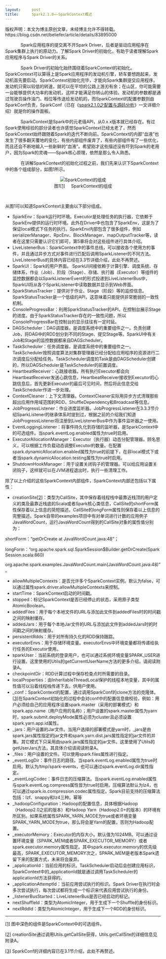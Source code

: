 ```yaml
---
layout:     post
title:      Spark2.1.0——SparkContext概述
---
```

<div id="article_content" class="article_content clearfix csdn-tracking-statistics" data-pid="blog" data-mod="popu_307" data-dsm="post">
								<div class="article-copyright">
					版权声明：本文为博主原创文章，未经博主允许不得转载。					https://blog.csdn.net/beliefer/article/details/83895000				</div>
								            <link rel="stylesheet" href="https://csdnimg.cn/release/phoenix/template/css/ck_htmledit_views-f76675cdea.css">
						<div class="htmledit_views" id="content_views">
                <p style="text-indent:50px;">Spark应用程序的提交离不开Spark Driver，后者是驱动应用程序在Spark集群上执行的原动力。了解Spark Driver的初始化，有助于读者理解Spark应用程序与Spark Driver的关系。</p>

<p style="text-indent:50px;">Spark Driver的初始化始终围绕着SparkContext的初始化。SparkContext可以算得上是Spark应用程序的发动机引擎，轿车要想跑起来，发动机首先要启动。SparkContext初始化完毕，才能向Spark集群提交应用程序。发动机只需以较低的转速，就可以在平坦的公路上游刃有余；在山区，你可能需要一台能够提供大功率的发动机，这样才能满足你转山的体验。发动机的参数都是通过驾驶员操作油门、档位等传送给发动机的，而SparkContext的配置参数则由SparkConf负责，SparkConf（已在《<a href="https://blog.csdn.net/beliefer/article/details/80468207" rel="nofollow">spark2.1.0之配置与源码分析</a>》一文详细介绍）就是你的操作面板。</p>

<p style="text-indent:50px;">SparkContext是Spark中的元老级API，从0.x.x版本就已经存在。有过Spark使用经验的部分读者也许感觉SparkContext已经太老了，然而SparkContext始终跟随着Spark的迭代不断向前。SparkContext的内部“血液”也发生了很多翻天覆地的变化，有些内部组件废弃了，有些内部组件有了一些优化，而且还会不断地输入一些新鲜的“血液”。希望刚才这些描述没有吓到Spark的老用户，因为Spark的灵魂——Spark核心原理，依然是那么令人熟悉。</p>

<p style="text-indent:50px;">在讲解SparkContext的初始化过程之前，我们先来认识下SparkContext中的各个组成部分，如图1所示。</p>

<div style="text-align:center;">
<figure class="image"><img alt="SparkContext的组成" src="https://img-blog.csdnimg.cn/20181109112925978.jpg?x-oss-process=image/watermark,type_ZmFuZ3poZW5naGVpdGk,shadow_10,text_aHR0cHM6Ly9ibG9nLmNzZG4ubmV0L2JlbGllZmVy,size_16,color_FFFFFF,t_70"><figcaption>图1<a href="#_ftn1" rel="nofollow">[1]</a>     SparkContext的组成</figcaption></figure></div>

<p style="margin-left:0cm;"> </p>

<p style="margin-left:0cm;">从图1可以知道SparkContext主要由以下部分组成。</p>

<ul><li>SparkEnv：Spark运行时环境。Executor是处理任务的执行器，它依赖于SparkEnv提供的运行时环境。此外在Driver中也包含了SparkEnv，这是为了保证local模式下任务的执行。SparkEnv内部包含了很多组件，例如serializerManager、RpcEnv、BlockManager、mapOutputTracker等，读者在这里只需要认识它们即可，第5章将会对这些组件进行具体介绍。</li>
	<li>LiveListenerBus：SparkContext中的事件总线，可以接收各个使用方的事件，并且通过异步方式对事件进行匹配后调用SparkListener的不同方法。LiveListenerBus的具体内容已经在3.3节详细介绍，此处不再赘述。</li>
	<li>SparkUI：Spark的用户界面。 SparkUI间接依赖于计算引擎、调度系统、存储体系，作业（Job）、阶段（Stage）、存储、执行器（Executor）等组件的监控数据都会以SparkListenerEvent的形式投递到LiveListenerBus中，SparkUI将从各个SparkListener中读取数据并显示到Web界面。</li>
	<li>SparkStatusTracker：提供对于作业、Stage（阶段）等的监控信息。SparkStatusTracker是一个低级的API，这意味着只能提供非常脆弱的一致性机制。</li>
	<li>ConsoleProgressBar：利用SparkStatusTracker的API，在控制台展示Stage的进度。由于SparkStatusTracker存在的一致性问题，所以ConsoleProgressBar在控制台的显示往往有一定时延。</li>
	<li>DAGScheduler：DAG调度器，是调度系统中的重要组件之一。负责创建Job，将DAG中的RDD划分到不同的Stage、提交Stage等。SparkUI中有关Job和Stage的监控数据都来自DAGScheduler。</li>
	<li>TaskScheduler：任务调度器，是调度系统中的重要组件之一。TaskScheduler按照调度算法对集群管理器已经分配给应用程序的资源进行二次调度后分配给任务。TaskScheduler调度的Task是由DAGScheduler创建的，所以DAGScheduler是TaskScheduler的前置调度。</li>
	<li>HeartbeatReceiver：心跳接收器。所有执行Executor都会向HeartbeatReceiver发送心跳信息，HeartbeatReceiver接收到Executor的心跳信息后，首先更新Executor的最后可见时间，然后将此信息交给TaskScheduler作进一步处理。</li>
	<li>ContextCleaner：上下文清理器。ContextCleaner实际用异步方式清理那些超出应用作用域范围的RDD、ShuffleDependency和Broadcast等信息。</li>
	<li>JobProgressListener：作业进度监听器。JobProgressListener在3.3.3节介绍SparkListener的继承体系时提到过，根据之前的介绍我们知道JobProgressListener将注册到LiveListenerBus中作为事件监听器之一使用。</li>
	<li>EventLoggingListener：将事件持久化到存储的监听器，是SparkContext中的可选组件。当spark.eventLog.enabled属性为true时启用。</li>
	<li>ExecutorAllocationManager：Executor（执行器）动态分配管理器。顾名思义，可以根据工作负载动态调整Executor的数量。在配置spark.dynamicAllocation.enabled属性为true的前提下，在非local模式下或者当spark.dynamicAllocation.testing属性为true时启用。</li>
	<li>ShutdownHookManager：用于设置关闭钩子的管理器。可以给应用设置关闭钩子，这样就可以在JVM进程退出时，执行一些清理工作。</li>
</ul><p style="margin-left:0cm;">除了以上介绍的这些SparkContext内部组件，SparkContext内部还包括以下属性：</p>

<ul><li>creationSite<a href="#_ftn2" rel="nofollow" name="_ftnref2">[2]</a>：类型为CallSite，其中保存着线程栈中最靠近栈顶的用户定义的类及最靠近栈底的Scala或者Spark核心类信息，CallSite的shortForm属性保存着以上信息的简短描述，CallSite的longForm属性则保存着以上信息的完整描述。Spark自带的examples项目中有对单词进行计数的应用例子JavaWordCount，运行JavaWordCount得到的CallSite对象的属性值分别为：</li>
</ul><p style="margin-left:0cm;">shortForm：“getOrCreate at JavaWordCount.java:48”；</p>

<p style="margin-left:0cm;">longForm：“org.apache.spark.sql.SparkSession$Builder.getOrCreate(SparkSession.scala:860)</p>

<p style="margin-left:0cm;">org.apache.spark.examples.JavaWordCount.main(JavaWordCount.java:48)”。</p>

<ul><li>allowMultipleContexts：是否允许多个SparkContext实例。默认为false，可以通过属性spark.driver.allowMultipleContexts来控制。</li>
	<li>startTime：SparkContext启动的时间戳。</li>
	<li>stopped：标记SparkContext是否已经停止的状态，采用原子类型AtomicBoolean。</li>
	<li>addedFiles：用于每个本地文件的URL与添加此文件到addedFiles时的时间戳之间的映射缓存。</li>
	<li>addedJars：用于每个本地Jar文件的URL与添加此文件到addedJars时的时间戳之间的映射缓存。</li>
	<li>persistentRdds：用于对所有持久化的RDD保持跟踪。</li>
	<li>executorEnvs：用于存储环境变量。executorEnvs中环境变量都将传递给执行任务的Executor使用。</li>
	<li>sparkUser：当前系统的登录用户，也可以通过系统环境变量SPARK_USER进行设置。这里使用的Utils的getCurrentUserName方法的更多介绍，请阅读附录A。</li>
	<li>checkpointDir：RDD计算过程中保存检查点时所需要的目录。</li>
	<li>localProperties：由InheritableThreadLocal保护的线程本地变量，其中的属性值可以沿着线程栈传递下去，供用户使用。</li>
	<li>_conf：SparkContext的配置，通过调用SparkConf的clone方法的克隆体。<a href="#_ftn3" rel="nofollow" name="_ftnref3">[3]</a>在SparkContext初始化的过程中会对conf中的配置信息做校验，例如：用户必须给自己的应用程序设置spark.master（采用的部署模式）和spark.app.name（用户应用的名称）；用户设置的spark.master属性为yarn时，spark.submit.deployMode属性必须为cluster且必须设置spark.yarn.app.id属性。</li>
	<li>_jars：用户设置的Jar文件。当用户选择的部署模式是yarn时，_jars是由spark.jars属性指定的jar文件和spark.yarn.dist.jars属性指定的jar文件的并集。其它模式下只采用由spark.jars属性指定的jar文件。这里使用了Utils的getUserJars方法，其具体介绍请阅读附录A。</li>
	<li>_files：用户设置的文件。可以使用spark.files属性进行指定。</li>
	<li>_eventLogDir：事件日志的路径。当spark.eventLog.enabled属性为true时启用。默认为/tmp/spark-events，也可以通过spark.eventLog.dir属性指定。</li>
	<li>_eventLogCodec：事件日志的压缩算法。当spark.eventLog.enabled属性与spark.eventLog.compress属性皆为true时启用。压缩算法默认为lz4，也可以通过spark.io.compression.codec属性指定。Spark目前支持的压缩算法包括：lzf、snappy和lz4三种。幂等</li>
	<li>_hadoopConfiguration：Hadoop的配置信息，具体根据Hadoop（Hadoop2.0之前的版本）和Hadoop Yarn（Hadoop2.0+的版本）的环境有所区别。如果系统属性SPARK_YARN_MODE为true或者环境变量SPARK_YARN_MODE为true，那么将会是Yarn的配置，否则为Hadoop配置。</li>
	<li>_executorMemory：Executor的内存大小。默认值为1024MB。可以通过设置环境变量（SPARK_MEM或者SPARK_EXECUTOR_MEMORY）或者spark.executor.memory属性指定。其中spark.executor.memory的优先级最高，SPARK_EXECUTOR_MEMORY次之，SPARK_MEM是老版本Spark遗留下来的配置方式，未来将会废弃。</li>
	<li>_applicationId：当前应用的标识。TaskScheduler启动后会创建应用标识，SparkContext中的_applicationId就是通过调用TaskScheduler的applicationId方法获得的。</li>
	<li>_applicationAttemptId：当前应用尝试执行的标识。Spark Driver在执行时会多次尝试执行，每次尝试都将生成一个标识来代表应用尝试执行的身份。</li>
	<li>_listenerBusStarted：LiveListenerBus是否已经启动的标记。</li>
	<li>nextShuffleId：类型为AtomicInteger，用于生成下一个Shuffle的身份标识。</li>
	<li>nextRddId：类型为AtomicInteger，用于生成下一个RDD的身份标识。</li>
</ul><hr><p style="margin-left:0cm;"><a href="#_ftnref1" rel="nofollow" name="_ftn1">[1]</a> 图中深色的组件是SparkContext中的可选组件。</p>

<p style="margin-left:0cm;"><a href="#_ftnref2" rel="nofollow" name="_ftn2">[2]</a> creationSite通过调用Utils.getCallSite获得，Utils.getCallSite的详细信息见附录A。</p>

<p style="margin-left:0cm;"><a href="#_ftnref3" rel="nofollow" name="_ftn3">[3]</a> SparkConf的详细内容已在3.1节介绍，此处不再赘述。</p>            </div>
                </div>
